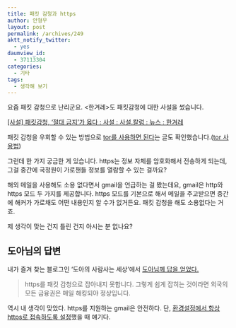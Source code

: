```yaml
---
title: 패킷 감청과 https
author: 안형우
layout: post
permalink: /archives/249
aktt_notify_twitter:
  - yes
daumview_id:
  - 37113304
categories:
  - 기타
tags:
  - 생각해 보기
---
```

요즘 패킷 감청으로 난리군요. <한겨레>도 패킷감청에 대한 사설을 썼습니다.

<a href="http://www.hani.co.kr/arti/opinion/editorial/402442.html" target="_blank">[사설] 패킷감청, &#8216;절대 금지&#8217;가 옳다 : 사설 : 사설.칼럼 : 뉴스 : 한겨레</a>

패킷 감청을 우회할 수 있는 방법으로 <a href="http://toolz.tistory.com/127" target="_blank">tor를 사용하면 된다</a>는 글도 확인했습니다.(<a href="http://toolz.tistory.com/121" target="_blank">tor 사용법</a>)

그런데 한 가지 궁금한 게 있습니다. https는 정보 자체를 암호화해서 전송하게 되는데, 그걸 중간에 국정원이 가로챈들 정보를 열람할 수 있는 걸까요?

해외 메일을 사용해도 소용 없다면서 gmail을 언급하는 걸 봤는데요, gmail은 http와 https 모드 두 가지를 제공합니다. https 모드를 기본으로 해서 메일을 주고받으면 중간에 해커가 가로채도 어떤 내용인지 알 수가 없거든요. 패킷 감청을 해도 소용없다는 거죠.

제 생각이 맞는 건지 틀린 건지 아시는 분 없나요?

## 도아님의 답변

내가 즐겨 찾는 블로그인 &#8216;도아의 사람사는 세상&#8217;에서 <a href="http://offree.net/entry/Changing-to-Gmail#comment72866" target="_blank">도아님께 답을 얻었다.</a>

> https를 패킷 감청으로 잡아내지 못합니다. 그렇게 쉽게 잡히는 것이라면 외국의 모든 금융권은 매일 해킹되야 정상입니다.

역시 내 생각이 맞았다. https를 지원하는 gmail은 안전하다. 단, <a href="http://hummingbird.tistory.com/1741" target="_blank">환경설정에서 항상 https로 접속하도록 설정</a>했을 때 얘기다.